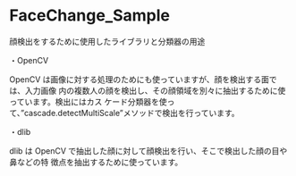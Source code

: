 # FaceChange_Sample

顔検出をするために使用したライブラリと分類器の用途

・OpenCV

OpenCV は画像に対する処理のためにも使っていますが、顔を検出する面では、入力画像 内の複数人の顔を検出し、その顔領域を別々に抽出するために使っています。検出にはカス ケード分類器を使って、”cascade.detectMultiScale”メソッドで検出を行っています。

・dlib

dlib は OpenCV で抽出した顔に対して顔検出を行い、そこで検出した顔の目や鼻などの特 徴点を抽出するために使っています。
